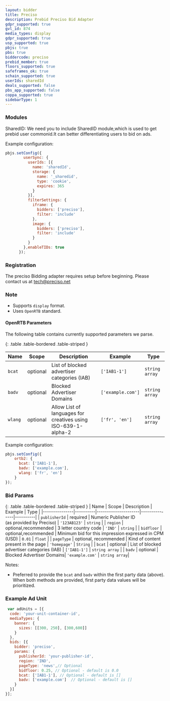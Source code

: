 ```yaml
---
layout: bidder
title: Preciso
description: Prebid Preciso Bid Adapter
gdpr_supported: true
gvl_id: 874
media_types: display
gdpr_supported: true
usp_supported: true
pbjs: true
pbs: true
biddercode: preciso
prebid_member: true
floors_supported: true
safeframes_ok: true
schain_supported: true
userIds: sharedId
deals_supported: false
pbs_app_supported: false
coppa_supported: true
sidebarType: 1
---
```


### Modules

SharedID: We need you to include SharedID module,which is used to get prebid user commonid.It can better differentiating users to bid on ads.

Example configuration:
``````javascript
pbjs.setConfig({
        userSync: {
          userIds: [{
            name: 'sharedId',
            storage: {
              name: '_sharedid',
              type: 'cookie',
              expires: 365
            }
          }],
          filterSettings: {
            iframe: {
              bidders: ['preciso'],
              filter: 'include'
            },
            image: {
              bidders: ['preciso'],
              filter: 'include'
            }
          }
        },enableTIDs: true
      });
``````
### Registration

The preciso Bidding adapter requires setup before beginning. Please contact us at tech@preciso.net

### Note
- Supports `display` format.
- Uses `OpenRTB` standard.

#### OpenRTB Parameters
The following table contains currently supported parameters we parse.

{: .table .table-bordered .table-striped }

| Name               | Scope    | Description                                                   | Example           | Type           |
|--------------------|----------|---------------------------------------------------------------|-------------------|----------------|
| `bcat`             | optional | List of blocked advertiser categories (IAB)                   | `['IAB1-1']`      | `string array` |
| `badv`             | optional | Blocked Advertiser Domains                                    | `['example.com']` | `string array` |
| `wlang`            | optional | Allow List of languages for creatives using ISO-639-1-alpha-2 | `['fr', 'en']`    | `string array` |


Example configuration:
```javascript
pbjs.setConfig({
    ortb2: {
      bcat: ['IAB1-1'],
      badv: ['example.com'],
      wlang: ['fr', 'en']
    }
});
```

### Bid Params

{: .table .table-bordered .table-striped }
| Name          | Scope    | Description         | Example       | Type     |
|---------------|----------|---------------------|---------------|----------|
| `publisherId` | required | Numeric Publisher ID <br>(as provided by Preciso)  | `'123AB123'`    | `string` |
| `region`      | optional,recommended | 3 letter country code     | `'IND'` | `string` |
| `bidfloor`    | optional,recommended | Minimum bid for this impression expressed in CPM (USD)  | `0.01`        | `float`  |
| `pageType`    | optional, recommended  | Kind of content present in the page   | `'homepage'`          | `String`     |
| `bcat`        | optional | List of blocked advertiser categories (IAB)   | `['IAB1-1']`          | `string array`    |
| `badv`        | optional | Blocked Advertiser Domains| `'example.com'`   | `string array`| 

Notes:
- Preferred to provide the `bcat` and `badv` within the first party data (above). When both methods are provided, first party data values will be prioritized.

### Example Ad Unit

``````javascript
 var adUnits = [{
  code: 'your-unit-container-id',
  mediaTypes: {
    banner: {
      sizes: [[300, 250], [300,600]]
    }
  },
  bids: [{
    bidder: 'preciso',
    params: {
      publisherId: 'your-publisher-id',
      region: 'IND',
      pageType: 'news',// Optional
      bidfloor: 0.25, // Optional - default is 0.0
      bcat: ['IAB1-1'], // Optional - default is []
      badv: ['example.com']  // Optional - default is []
    }
  }]
}];
``````